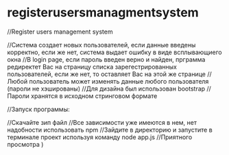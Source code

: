 # registerusersmanagmentsystem
//Register users management system

//Система создает новых пользователей, если данные введены корректно, если же нет, система выдает ошибку в виде всплывающиего окна
//В login page, если пароль введен верно и найден, прграмма редиректет Вас на страницу списка зарегестрированных пользователей, если же нет, то оставляет Вас на этой же странице 
//Любой пользователь может изменять данные любого пользователя (пароли не хэшированы) 
//Для дизайна был использован bootstrap 
//Пароли хранятся в исходном стринговом формате 


//Запуск программы:

//Скачайте зип файл
//Все зависимости уже имеются в нем, нет надобности использовать npm 
//Зайдите в директорию и запустите в терминале проект используя команду node app.js 
//Приятного просмотра )
